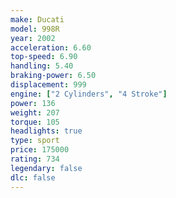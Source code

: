 ```yaml
---
make: Ducati
model: 998R
year: 2002
acceleration: 6.60
top-speed: 6.90
handling: 5.40
braking-power: 6.50
displacement: 999
engine: ["2 Cylinders", "4 Stroke"]
power: 136
weight: 207
torque: 105
headlights: true
type: sport
price: 175000
rating: 734
legendary: false
dlc: false
---
```

